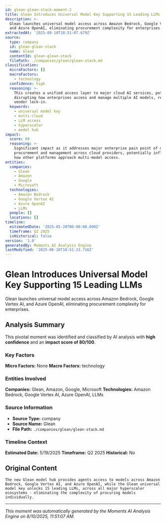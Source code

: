 ```yaml
---
id: glean-glean-stack-moment-2
title: Glean Introduces Universal Model Key Supporting 15 Leading LLMs
description: >-
  Glean launches universal model access across Amazon Bedrock, Google Vertex AI,
  and Azure OpenAI, eliminating procurement complexity for enterprises.
extractedAt: '2025-08-10T18:51:07.679Z'
source:
  type: company
  id: glean-glean-stack
  name: Glean
  contentId: glean-glean-stack
  filePath: ./companies/glean/glean-stack.md
classification:
  microFactors: []
  macroFactors:
    - technology
  confidence: high
  reasoning: >-
    This creates a unified access layer to major cloud AI services, potentially
    disrupting how enterprises access and manage multiple AI models, reducing
    vendor lock-in.
  keywords:
    - universal model key
    - multi-cloud
    - LLM access
    - hyperscaler
    - model hub
impact:
  score: 80
  reasoning: >-
    Significant impact as it addresses major enterprise pain point of model
    procurement and management across cloud providers, potentially influencing
    how other platforms approach multi-model access.
entities:
  companies:
    - Glean
    - Amazon
    - Google
    - Microsoft
  technologies:
    - Amazon Bedrock
    - Google Vertex AI
    - Azure OpenAI
    - LLMs
  people: []
  locations: []
timeline:
  estimatedDate: '2025-05-20T00:00:00.000Z'
  timeframe: Q2 2025
  isHistorical: false
version: '1.0'
generatedBy: Moments AI Analysis Engine
lastModified: '2025-08-10T18:51:33.716Z'
---
```

# Glean Introduces Universal Model Key Supporting 15 Leading LLMs

Glean launches universal model access across Amazon Bedrock, Google Vertex AI, and Azure OpenAI, eliminating procurement complexity for enterprises.

## Analysis Summary

This pivotal moment was identified and classified by AI analysis with **high confidence** and an **impact score of 80/100**.

### Key Factors

**Micro Factors:** None
**Macro Factors:** technology

### Entities Involved

**Companies:** Glean, Amazon, Google, Microsoft
**Technologies:** Amazon Bedrock, Google Vertex AI, Azure OpenAI, LLMs



### Source Information

- **Source Type:** company
- **Source Name:** Glean
- **File Path:** `./companies/glean/glean-stack.md`

### Timeline Context

**Estimated Date:** 5/19/2025
**Timeframe:** Q2 2025
**Historical:** No

## Original Content

```
The new Glean model hub provides agents access to models across Amazon Bedrock, Google Vertex AI, and Azure OpenAI, while the Glean universal model key unlocks 15 leading LLMs, across all major hyperscaler ecosystems - eliminating the complexity of procuring models individually.
```

---

*This moment was automatically generated by the Moments AI Analysis Engine on 8/10/2025, 11:51:07 AM.*
